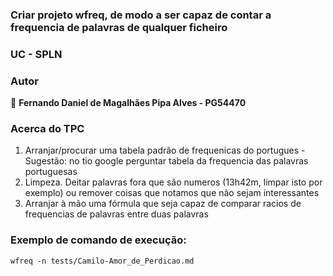 ### Criar projeto wfreq, de modo a ser capaz de contar a frequencia de palavras de qualquer ficheiro

### UC - SPLN

### Autor

👤 **Fernando Daniel de Magalhães Pipa Alves - PG54470**

### Acerca do TPC

1. Arranjar/procurar uma tabela padrão de frequenicas do portugues - Sugestão: no tio google perguntar tabela da frequencia das palavras portuguesas
2. Limpeza. Deitar palavras fora que são numeros (13h42m, limpar isto por exemplo) ou remover coisas que notamos que não sejam interessantes
 3. Arranjar à mão uma fórmula que seja capaz de comparar racios de frequencias de palavras entre duas palavras

### Exemplo de comando de execução:

`wfreq -n tests/Camilo-Amor_de_Perdicao.md`